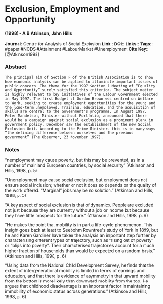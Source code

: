 # Exclusion, Employment and Opportunity
#### (1998) - A B Atkinson, John Hills
**Journal**: Centre for Analysis of Social Exclusion
**Link**:: 
**DOI**:: 
**Links**:: 
**Tags**:: #paper #NCDS #Attainment #LabourMarket #Unemployment 
**Cite Key**:: [@Atkinson1998]

### Abstract

```
The principal aim of Section F of the British Association is to show how economic analysis can be applied to illuminate important issues of public concern. The theme for the 1997 Section F Meeting of “Equality and Opportunity” surely satisfied this criterion. The subject matter is highly relevant to key initiatives of the Labour Government elected in May 1997. The first Budget of Gordon Brown was centred on Welfare to Work, seeking to create employment opportunities for the young and the long-term unemployed. Training, education, and the acquisition of skills are central to the Government's programme. In August 1997, Peter Mandelson, Minister without Portfolio, announced that there would be a campaign against social exclusion as a prominent plank in government policy. December saw the establishment of the new Social Exclusion Unit. According to the Prime Minister, this is in many ways “the defining difference between ourselves and the previous government” (The Observer, 23 November 1997).
```

### Notes

“nemployment may cause poverty, but this may be prevented, as in a number of mainland European countries, by social security” (Atkinson and Hills, 1998, p. 5)

“Unemployment may cause social exclusion, but employment does not ensure social inclusion; whether or not it does so depends on the quality of the work offered. “Marginal” jobs may be no solution.” (Atkinson and Hills, 1998, p. 5)

“A key aspect of social exclusion is that of dynamics. People are excluded not just because they are currently without a job or income but because they have little prospects for the future.” (Atkinson and Hills, 1998, p. 6)

“He makes the point that mobility is in part a life-cycle phenomenon. This insight goes back at least to Seebohm Rowntree's study of York in 1899, but he and Karen Gardiner have taken the analysis an important step further by characterising different types of trajectory, such as “rising out of poverty” or “blips into poverty”. Their characterised trajectories account for a much higher fraction of households than would be expected on a random basis.” (Atkinson and Hills, 1998, p. 6)

“Using data from the National Child Development Survey, he finds that the extent of intergenerational mobility is limited in terms of earnings and education, and that there is evidence of asymmetry in that upward mobility from the bottom is more likely than downward mobility from the top. He argues that childhood disadvantage is an important factor in maintaining immobility of economic status across generations.” (Atkinson and Hills, 1998, p. 6)